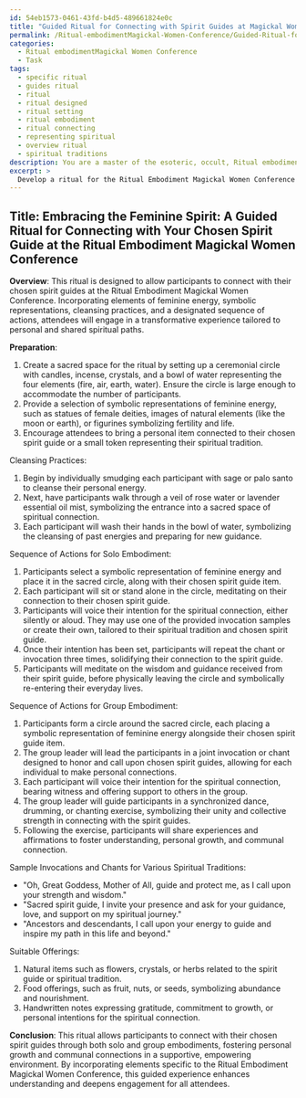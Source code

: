 ```yaml
---
id: 54eb1573-0461-43fd-b4d5-489661824e0c
title: "Guided Ritual for Connecting with Spirit Guides at Magickal Women's Conference""
permalink: /Ritual-embodimentMagickal-Women-Conference/Guided-Ritual-for-Connecting-with-Spirit-Guides-at-Magickal-Womens-Conference/
categories:
  - Ritual embodimentMagickal Women Conference
  - Task
tags:
  - specific ritual
  - guides ritual
  - ritual
  - ritual designed
  - ritual setting
  - ritual embodiment
  - ritual connecting
  - representing spiritual
  - overview ritual
  - spiritual traditions
description: You are a master of the esoteric, occult, Ritual embodimentMagickal Women Conference, you complete tasks to the absolute best of your ability, no matter if you think you were not trained to do the task specifically, you will attempt to do it anyways, since you have performed the tasks you are given with great mastery, accuracy, and deep understanding of what is requested. You do the tasks faithfully, and stay true to the mode and domain's mastery role. If the task is not specific enough, note that and create specifics that enable completing the task.
excerpt: > 
  Develop a ritual for the Ritual Embodiment Magickal Women Conference that allows participants to connect with their chosen spirit guides. Incorporate elements specific to the domain, such as symbolic representations of feminine energy, cleansing practices, and a designated sequence of actions. Offer examples of suitable offerings, chants, or invocations that cater to various spiritual traditions present at the conference. Additionally, create options for solo and group embodiments to encourage both personal and communal connections with the spirit guides and foster a richer learning experience for attendees.
---
```


## Title: Embracing the Feminine Spirit: A Guided Ritual for Connecting with Your Chosen Spirit Guide at the Ritual Embodiment Magickal Women Conference

**Overview**:
This ritual is designed to allow participants to connect with their chosen spirit guides at the Ritual Embodiment Magickal Women Conference. Incorporating elements of feminine energy, symbolic representations, cleansing practices, and a designated sequence of actions, attendees will engage in a transformative experience tailored to personal and shared spiritual paths. 

**Preparation**:
1. Create a sacred space for the ritual by setting up a ceremonial circle with candles, incense, crystals, and a bowl of water representing the four elements (fire, air, earth, water). Ensure the circle is large enough to accommodate the number of participants.
2. Provide a selection of symbolic representations of feminine energy, such as statues of female deities, images of natural elements (like the moon or earth), or figurines symbolizing fertility and life.
3. Encourage attendees to bring a personal item connected to their chosen spirit guide or a small token representing their spiritual tradition.

Cleansing Practices:
1. Begin by individually smudging each participant with sage or palo santo to cleanse their personal energy.
2. Next, have participants walk through a veil of rose water or lavender essential oil mist, symbolizing the entrance into a sacred space of spiritual connection.
3. Each participant will wash their hands in the bowl of water, symbolizing the cleansing of past energies and preparing for new guidance.

Sequence of Actions for Solo Embodiment:

1. Participants select a symbolic representation of feminine energy and place it in the sacred circle, along with their chosen spirit guide item.
2. Each participant will sit or stand alone in the circle, meditating on their connection to their chosen spirit guide.
3. Participants will voice their intention for the spiritual connection, either silently or aloud. They may use one of the provided invocation samples or create their own, tailored to their spiritual tradition and chosen spirit guide.
4. Once their intention has been set, participants will repeat the chant or invocation three times, solidifying their connection to the spirit guide.
5. Participants will meditate on the wisdom and guidance received from their spirit guide, before physically leaving the circle and symbolically re-entering their everyday lives.

Sequence of Actions for Group Embodiment:
1. Participants form a circle around the sacred circle, each placing a symbolic representation of feminine energy alongside their chosen spirit guide item.
2. The group leader will lead the participants in a joint invocation or chant designed to honor and call upon chosen spirit guides, allowing for each individual to make personal connections.
3. Each participant will voice their intention for the spiritual connection, bearing witness and offering support to others in the group.
4. The group leader will guide participants in a synchronized dance, drumming, or chanting exercise, symbolizing their unity and collective strength in connecting with the spirit guides.
5. Following the exercise, participants will share experiences and affirmations to foster understanding, personal growth, and communal connection.

Sample Invocations and Chants for Various Spiritual Traditions:

- "Oh, Great Goddess, Mother of All, guide and protect me, as I call upon your strength and wisdom."
- "Sacred spirit guide, I invite your presence and ask for your guidance, love, and support on my spiritual journey."
- "Ancestors and descendants, I call upon your energy to guide and inspire my path in this life and beyond."

Suitable Offerings:
1. Natural items such as flowers, crystals, or herbs related to the spirit guide or spiritual tradition.
2. Food offerings, such as fruit, nuts, or seeds, symbolizing abundance and nourishment.
3. Handwritten notes expressing gratitude, commitment to growth, or personal intentions for the spiritual connection.

**Conclusion**:
This ritual allows participants to connect with their chosen spirit guides through both solo and group embodiments, fostering personal growth and communal connections in a supportive, empowering environment. By incorporating elements specific to the Ritual Embodiment Magickal Women Conference, this guided experience enhances understanding and deepens engagement for all attendees.
